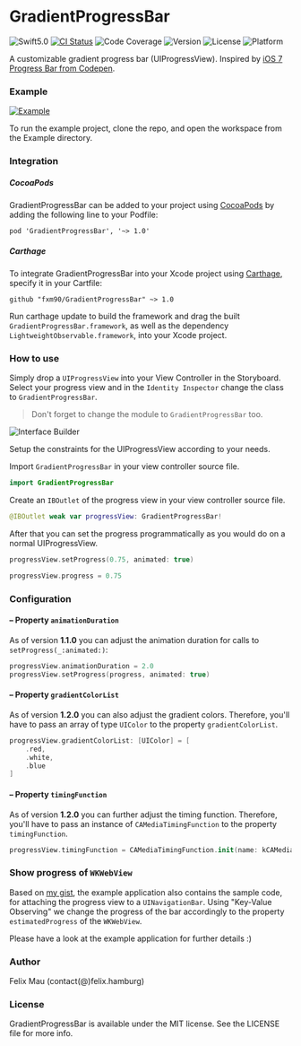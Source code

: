 GradientProgressBar
====================

![Swift5.0](https://img.shields.io/badge/Swift-5.0-green.svg?style=flat) [![CI Status](http://img.shields.io/travis/fxm90/GradientProgressBar.svg?style=flat)](https://travis-ci.org/fxm90/GradientProgressBar) ![Code Coverage](https://img.shields.io/codecov/c/github/fxm90/GradientProgressBar.svg?style=flat) ![Version](https://img.shields.io/cocoapods/v/GradientProgressBar.svg?style=flat) ![License](https://img.shields.io/cocoapods/l/GradientProgressBar.svg?style=flat) ![Platform](https://img.shields.io/cocoapods/p/GradientProgressBar.svg?style=flat)

A customizable gradient progress bar (UIProgressView). Inspired by [iOS 7 Progress Bar from Codepen](https://codepen.io/marcobiedermann/pen/LExXWW).

### Example
[![Example](http://felix.hamburg/files/github/gradient-progress-bar/preview.png)](http://felix.hamburg/files/github/gradient-progress-bar/preview.png)

To run the example project, clone the repo, and open the workspace from the Example directory.

### Integration
##### CocoaPods
GradientProgressBar can be added to your project using [CocoaPods](https://cocoapods.org/) by adding the following line to your Podfile:
```
pod 'GradientProgressBar', '~> 1.0'
```

##### Carthage
To integrate GradientProgressBar into your Xcode project using [Carthage](https://github.com/Carthage/Carthage), specify it in your Cartfile:
```
github "fxm90/GradientProgressBar" ~> 1.0
```
Run carthage update to build the framework and drag the built `GradientProgressBar.framework`, as well as the dependency `LightweightObservable.framework`, into your Xcode project.

### How to use
Simply drop a `UIProgressView` into your View Controller in the Storyboard. Select your progress view and in the `Identity Inspector` change the class to `GradientProgressBar`.
>Don't forget to change the module to `GradientProgressBar` too.

![Interface Builder](http://felix.hamburg/files/github/gradient-progress-bar/interface-builder.png)

Setup the constraints for the UIProgressView according to your needs.

Import `GradientProgressBar` in your view controller source file.
```swift
import GradientProgressBar
```
Create an `IBOutlet` of the progress view in your view controller source file.
```swift
@IBOutlet weak var progressView: GradientProgressBar!
```
After that you can set the progress programmatically as you would do on a normal UIProgressView.
```swift
progressView.setProgress(0.75, animated: true)
```
```swift
progressView.progress = 0.75
```

### Configuration
#### – Property `animationDuration`
As of version __1.1.0__ you can adjust the animation duration for calls to `setProgress(_:animated:)`:
```swift
progressView.animationDuration = 2.0
progressView.setProgress(progress, animated: true)
```

#### – Property `gradientColorList`
As of version __1.2.0__ you can also adjust the gradient colors. Therefore, you'll have to pass an array of type `UIColor` to the property `gradientColorList`.
```swift
progressView.gradientColorList: [UIColor] = [
    .red,
    .white,
    .blue
]
```

#### – Property `timingFunction`
As of version __1.2.0__ you can further adjust the timing function. Therefore, you'll have to pass an instance of `CAMediaTimingFunction` to the property `timingFunction`.
```swift
progressView.timingFunction = CAMediaTimingFunction.init(name: kCAMediaTimingFunctionEaseInEaseOut)
```

### Show progress of `WKWebView`
Based on [my gist](https://gist.github.com/fxm90/50d6c73d07c4d9755981b9bb4c5ab931), the example application also contains the sample code, for attaching the progress view to a `UINavigationBar`. Using "Key-Value Observing" we change the progress of the bar accordingly to the property `estimatedProgress` of the `WKWebView`.

Please have a look at the example application for further details :)

### Author
Felix Mau (contact(@)felix.hamburg)

### License
GradientProgressBar is available under the MIT license. See the LICENSE file for more info.
